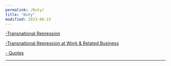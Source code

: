 ```yaml
---
permalink: /Duty/
title: "Duty"
modified: 2023-08-23
---
```













<a href=" https://phdcsseiden.github.io/Tr/ "> -Transnational Repression  </a> 


<a href="  "> -Transnational Repression at Work & Related Business  </a> 


<a href=" https://phdcsseiden.github.io/quotes/ "> - Quotes  </a> 




<hr style="height:2px;border-width:0;color:gray;background-color:gray">




